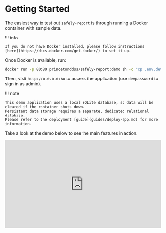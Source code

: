 # Getting Started

The easiest way to test out `safely-report` is through running a Docker container with sample data.

!!! info

    If you do not have Docker installed, please follow instructions
    [here](https://docs.docker.com/get-docker/) to set it up.

Once Docker is available, run:

```bash
docker run -p 80:80 princetonddss/safely-report:demo sh -c "cp .env.dev .env && sh docker-entrypoint.sh"
```

Then, visit `http://0.0.0.0:80` to access the application (use `devpassword` to sign in as admin).

!!! note

    This demo application uses a local SQLite database, so data will be cleared if the container shuts down.
    Persistent data storage requires a separate, dedicated relational database.
    Please refer to the deployment [guide](guides/deploy-app.md) for more information.

Take a look at the demo below to see the main features in action.

<div style="position: relative; width: 100%; padding-top: 56.25%;">
    <iframe
        style="position: absolute; top: 0; left: 0; width: 100%; height: 100%;"
        src="https://www.youtube.com/embed/eeoGvTg02bs?si=7M-E6dnST70fhads"
        frameborder="0"
        allowfullscreen
    ></iframe>
</div>
